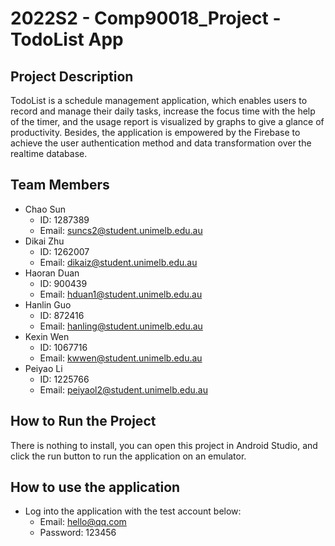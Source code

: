 # 2022S2 - Comp90018_Project - TodoList App

## Project Description
TodoList is a schedule management application, which enables users to record and manage their 
daily tasks, increase the focus time with the help of the timer, and the usage report is visualized 
by graphs to give a glance of productivity. Besides, the application is empowered by the Firebase 
to achieve the user authentication method and data transformation over the realtime database.

## Team Members
- Chao Sun
  - ID: 1287389
  - Email: suncs2@student.unimelb.edu.au
- Dikai Zhu
  - ID: 1262007
  - Email: dikaiz@student.unimelb.edu.au
- Haoran Duan
  - ID: 900439
  - Email: hduan1@student.unimelb.edu.au
- Hanlin Guo
  - ID: 872416
  - Email: hanling@student.unimelb.edu.au
- Kexin Wen
  - ID: 1067716
  - Email: kwwen@student.unimelb.edu.au
- Peiyao Li
  - ID: 1225766
  - Email: peiyaol2@student.unimelb.edu.au

## How to Run the Project
There is nothing to install, you can open this project in Android Studio, and click the run button 
to run the application on an emulator.

## How to use the application
- Log into the application with the test account below:
  - Email: hello@qq.com
  - Password: 123456

